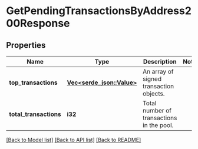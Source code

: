# GetPendingTransactionsByAddress200Response

## Properties

Name | Type | Description | Notes
------------ | ------------- | ------------- | -------------
**top_transactions** | [**Vec<serde_json::Value>**](serde_json::Value.md) | An array of signed transaction objects. | 
**total_transactions** | **i32** | Total number of transactions in the pool. | 

[[Back to Model list]](../README.md#documentation-for-models) [[Back to API list]](../README.md#documentation-for-api-endpoints) [[Back to README]](../README.md)


